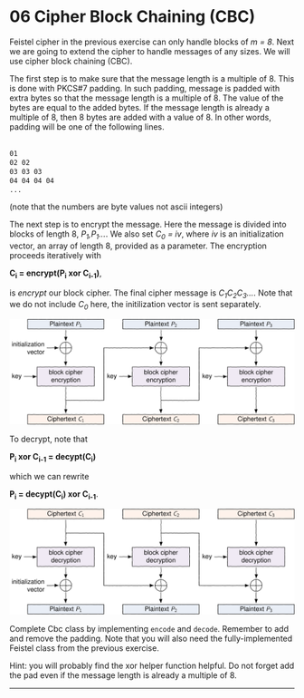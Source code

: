 
# 06 Cipher Block Chaining (CBC)

Feistel cipher in the previous exercise can only handle blocks of *m = 8*. Next we are going to extend the cipher
to handle messages of any sizes.
We will use cipher block chaining (CBC).

<p>The first step is to make sure that the message length is a multiple of 8.
This is done with PKCS#7 padding. In such padding, message is padded with extra bytes
so that the message length is a multiple of 8. The value of the bytes are equal to the added bytes. If the message length
is already a multiple of 8, then 8 bytes are added with a value of 8. In other words, padding will be one of the
following lines.</p>

<div class="gatsby-highlight" data-language="rest"><pre class="language-rest"><code class="language-rest">
01
02 02
03 03 03
04 04 04 04 
...</code></pre></div>

(note that the numbers are byte values not ascii integers)    


The next step is to encrypt the message.
Here the message is divided into blocks of length 8, *P<sub>1</sub>,P<sub>1</sub>...*.
We also set *C<sub>0</sub> = iv*, where *iv* is an initialization vector, an array of length 8, provided as a parameter.
The encryption proceeds iteratively with

**C<sub>i</sub> = encrypt(P<sub>i</sub> xor C<sub>i-1</sub>)**,

is *encrypt* our block cipher. The final cipher message is *C<sub>1</sub>C<sub>2</sub>C<sub>3</sub>...*. Note that we do not include *C<sub>0</sub>* here, the initilization vector is sent separately.   


<img src="./cbcencrypt.svg" alt="CBC encrypt">     

<p>To decrypt, note that</p>

**P<sub>i</sub> xor C<sub>i-1</sub> = decypt(C<sub>i</sub>)**

<p>which we can rewrite</p>


**P<sub>i</sub>  = decypt(C<sub>i</sub>) xor C<sub>i-1</sub>**.   


<img src="./cbcdecrypt.svg" alt="CBC decrypt">    

<p>Complete Cbc class by implementing <code class="language-text">encode</code> and <code class="language-text">decode</code>. Remember to add and remove the padding.
Note that you will also need the fully-implemented Feistel class from the previous exercise.</p><p>Hint: you will probably find the xor helper function helpful. Do not forget add the pad even if the message length is already a multiple of 8.</p>

---

